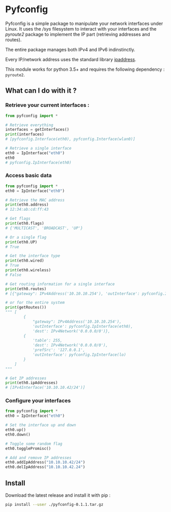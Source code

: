 # Pyfconfig

Pyfconfig is a simple package to manipulate your network interfaces under Linux.
It uses the */sys* filesystem to interact with your interfaces and the *pyroute2* package to implement the IP part (retrieving addresses and routes).

The entire package manages both IPv4 and IPv6 indinstinctly.

Every IP/network address uses the standard library [ipaddress](https://docs.python.org/3/library/ipaddress.html).

This module works for python 3.5+ and requires the following dependency : `pyroute2`.

## What can I do with it ?

### Retrieve your current interfaces :
```python
from pyfconfig import *

# Retrieve everything
interfaces = getInterfaces()
print(interfaces)
# [pyfconfig.Interface(eth0), pyfconfig.Interface(wlan0)]

# Retrieve a single interface
eth0 = IpInterface("eth0")
eth0
# pyfconfig.IpInterface(eth0)
```

### Access basic data
```python
from pyfconfig import *
eth0 = IpInterface("eth0")

# Retrieve the MAC address
print(eth0.address)
# 12:34:ab:cd:ff:43

# Get flags
print(eth0.flags)
# {'MULTICAST', 'BROADCAST', 'UP'}

# Or a single flag
print(eth0.UP)
# True

# Get the interface type
print(eth0.wired)
# True
print(eth0.wireless)
# False

# Get routing information for a single interface
print(eth0.routes)
# [{"gateway": IPv4Address('10.10.10.254'), 'outInterface': pyfconfig.IpInterface(eth0), 'dest': IPv4Network('0.0.0.0/0')}]

# or for the entire system
print(getRoutes())
""" [
        {
            "gateway": IPv4Address('10.10.10.254'),
            'outInterface': pyfconfig.IpInterface(eth0),
            'dest': IPv4Network('0.0.0.0/0')},
        {
            'table': 255,
            'dest': IPv4Network('0.0.0.0/0'),
            'prefSrc': '127.0.0.1', 
            'outInterface': pyfconfig.IpInterface(lo)
        }
    ]
"""

# Get IP addresses
print(eth0.ipAddresses)
# [IPv4Interface('10.10.10.42/24')]
```

### Configure your interfaces
```python
from pyfconfig import *
eth0 = IpInterface("eth0")

# Set the interface up and down
eth0.up()
eth0.down()

# Toggle some random flag
eth0.togglePromisc()

# Add and remove IP addresses
eth0.addIpAddress("10.10.10.42/24")
eth0.delIpAddress("10.10.10.42.24")
```

## Install

Download the latest release and install it with pip :
```bash
pip install --user ./pyfconfig-0.1.1.tar.gz
```
